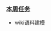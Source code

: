 ### [本周任务](https://github.com/Computing-Intelligence/jupyters_and_slides/blob/master/2019-summer/assignments/Lecture-04-Word2vec-Beginning.ipynb)
- wiki语料建模
